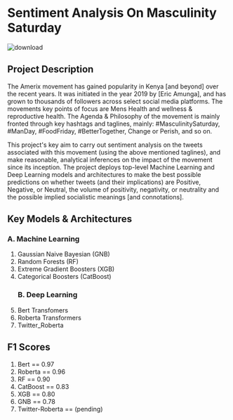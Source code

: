 # Sentiment Analysis On Masculinity Saturday

![download](https://user-images.githubusercontent.com/46624127/218772510-31edd966-fbc9-47f9-81bd-169d36adeeca.png)

## Project Description 

The Amerix movement has gained popularity in Kenya [and beyond] over the recent years. It was initiated in the year 2019 by [Eric Amunga], and has grown to thousands of followers across select social media platforms. The movements key points of focus are Mens Health and wellness & reproductive health. The Agenda & Philosophy of the movement is
mainly fronted through key hashtags and taglines, mainly: #MasculinitySaturday, #ManDay, #FoodFriday, #BetterTogether, Change or Perish, and so on. 

This project's key aim to carry out sentiment analysis on the tweets associated with this movement (using the above mentioned taglines), and make reasonable, analytical inferences on the impact of the movement since its inception. 
The project deploys top-level Machine Learning and Deep Learning models and architectures to make the best possible predictions on whether tweets (and their implications) are Positive, Negative, or Neutral, the volume of positivity, negativity, or neutrality and the possible implied socialistic meanings [and connotations].

## Key Models & Architectures

### A.  Machine Learning 

<ol>
  <li> Gaussian Naive Bayesian (GNB) </li>
  <li> Random Forests (RF) </li>
  <li> Extreme Gradient Boosters (XGB) </li>
  <li> Categorical Boosters (CatBoost) </li>

### B.  Deep Learning
  
  <li> Bert Transfomers </li>
  <li> Roberta Transformers </li>
  <li> Twitter_Roberta </li/>
 </ol>

## F1 Scores

 <ol>
   <li> Bert == 0.97 </li>
   <li> Roberta == 0.96 </li>
   <li> RF == 0.90 </li>
   <li> CatBoost == 0.83 </li>
   <li> XGB == 0.80 </li>
   <li> GNB == 0.78 </li>
   <li> Twitter-Roberta == (pending) </li/>
 </ol>
   






